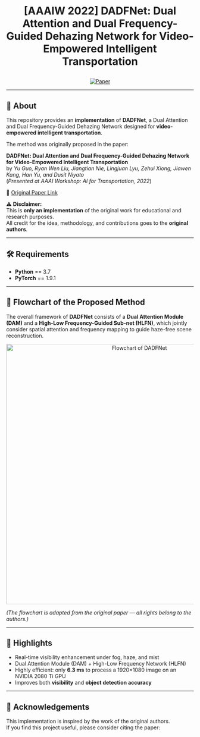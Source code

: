 # <p align="center"> [AAAIW 2022] DADFNet: Dual Attention and Dual Frequency-Guided Dehazing Network for Video-Empowered Intelligent Transportation </p>

<div align="center">
 
[![Paper](https://img.shields.io/badge/DADFNet-Paper-red.svg)](https://arxiv.org/abs/2304.09588)

</div>

---

## 📖 About  

This repository provides an **implementation** of **DADFNet**, a Dual Attention and Dual Frequency-Guided Dehazing Network designed for **video-empowered intelligent transportation**.  

The method was originally proposed in the paper:  

**DADFNet: Dual Attention and Dual Frequency-Guided Dehazing Network for Video-Empowered Intelligent Transportation**  
by *Yu Guo, Ryan Wen Liu, Jiangtian Nie, Lingjuan Lyu, Zehui Xiong, Jiawen Kang, Han Yu, and Dusit Niyato*  
(*Presented at AAAI Workshop: AI for Transportation, 2022*)  

📄 [Original Paper Link](https://arxiv.org/abs/2304.09588)  

⚠️ **Disclaimer:**  
This is **only an implementation** of the original work for educational and research purposes.  
All credit for the idea, methodology, and contributions goes to the **original authors**.  

---

## 🛠 Requirements  

- **Python** == 3.7  
- **PyTorch** == 1.9.1  

---

## 🔎 Flowchart of the Proposed Method  

The overall framework of **DADFNet** consists of a **Dual Attention Module (DAM)** and a **High-Low Frequency-Guided Sub-net (HLFN)**, which jointly consider spatial attention and frequency mapping to guide haze-free scene reconstruction.  

<p align="center">
  <img src="flowchart.png" alt="Flowchart of DADFNet" width="700"/>
</p>

*(The flowchart is adapted from the original paper — all rights belong to the authors.)*  

---

## 🚀 Highlights  

- Real-time visibility enhancement under fog, haze, and mist  
- Dual Attention Module (DAM) + High-Low Frequency Network (HLFN)  
- Highly efficient: only **6.3 ms** to process a 1920×1080 image on an NVIDIA 2080 Ti GPU  
- Improves both **visibility** and **object detection accuracy**  

---

## 🙏 Acknowledgements  

This implementation is inspired by the work of the original authors.  
If you find this project useful, please consider citing the paper:  

